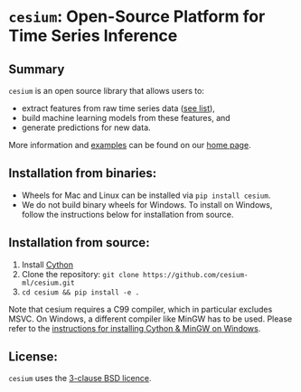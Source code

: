 # `cesium`: Open-Source Platform for Time Series Inference

## Summary
`cesium` is an open source library that allows users to:
- extract features from raw time series data ([see list](http://cesium-ml.org/docs/feature_table.html)),
- build machine learning models from these features, and
- generate predictions for new data.

More information and [examples](http://cesium-ml.org/docs/auto_examples/index.html) can be found on our [home page](http://cesium-ml.org).

## Installation from binaries:
- Wheels for Mac and Linux can be installed via `pip install cesium`.
- We do not build binary wheels for Windows. To install on Windows, follow the instructions below for installation from source.

## Installation from source:
1. Install [Cython](http://cython.readthedocs.io/en/latest/src/quickstart/install.html)
2. Clone the repository: `git clone https://github.com/cesium-ml/cesium.git`
3. `cd cesium && pip install -e .`

Note that cesium requires a C99 compiler, which in particular excludes MSVC. On Windows, a different compiler like MinGW has to be used. Please refer to the [instructions for installing Cython & MinGW on Windows](https://cython.readthedocs.io/en/latest/src/tutorial/appendix.html#appendix-installing-mingw-on-windows).

## License:
`cesium` uses the [3-clause BSD licence](https://github.com/cesium-ml/cesium/blob/main/LICENSE.txt).
